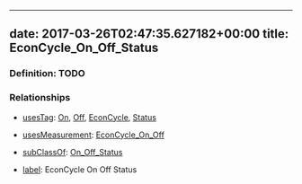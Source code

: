 
---
date: 2017-03-26T02:47:35.627182+00:00
title: EconCycle_On_Off_Status
---
### Definition: TODO

### Relationships

* [usesTag](https://brickschema.org/schema/1.0/BrickFrame#usesTag): [On](https://brickschema.org/schema/1.0/BrickTag#On), [Off](https://brickschema.org/schema/1.0/BrickTag#Off), [EconCycle](https://brickschema.org/schema/1.0/BrickTag#EconCycle), [Status](https://brickschema.org/schema/1.0/BrickTag#Status)

* [usesMeasurement](https://brickschema.org/schema/1.0/BrickFrame#usesMeasurement): [EconCycle_On_Off](https://brickschema.org/schema/1.0/Brick#EconCycle_On_Off)

* [subClassOf](http://www.w3.org/2000/01/rdf-schema#subClassOf): [On_Off_Status](https://brickschema.org/schema/1.0/Brick#On_Off_Status)

* [label](http://www.w3.org/2000/01/rdf-schema#label): EconCycle On Off Status
